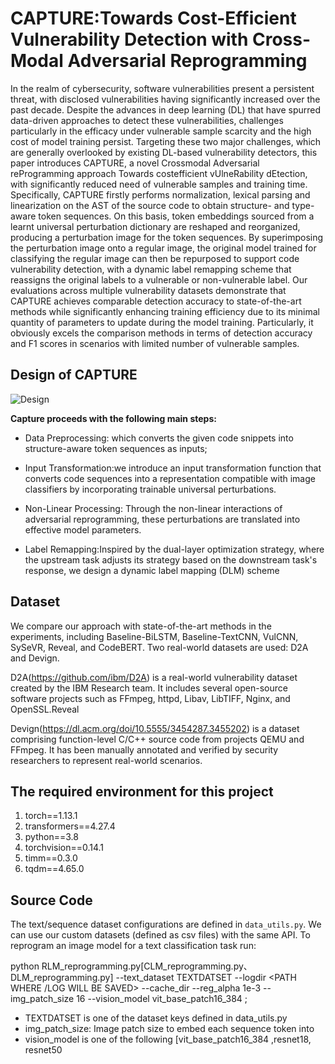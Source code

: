 
#  CAPTURE:Towards Cost-Efficient Vulnerability Detection with Cross-Modal Adversarial Reprogramming



In the realm of cybersecurity, software vulnerabilities present a persistent threat, with disclosed vulnerabilities having significantly increased over the past decade. Despite the advances in deep learning (DL) that have spurred data-driven approaches to detect these vulnerabilities, challenges particularly in the efficacy under vulnerable sample scarcity and the high cost of model training persist. Targeting these two major challenges, which are generally overlooked by existing DL-based vulnerability detectors, this paper introduces CAPTURE, a novel Crossmodal Adversarial reProgramming approach Towards costefficient vUlneRability dEtection, with significantly reduced need of vulnerable samples and training time. Specifically, CAPTURE firstly performs normalization, lexical parsing and linearization on the AST of the source code to obtain structure- and type-aware token sequences. On this basis, token embeddings sourced from a learnt universal perturbation dictionary are reshaped and reorganized, producing a perturbation image for the token sequences. By superimposing the perturbation image onto a regular image, the original model trained for classifying the regular image can then be repurposed to support code vulnerability detection, with a dynamic label remapping scheme that reassigns the original labels to a vulnerable or non-vulnerable label. Our evaluations across multiple vulnerability datasets demonstrate that CAPTURE achieves comparable detection accuracy to state-of-the-art methods while significantly enhancing training efficiency due to its minimal quantity of parameters to update during the model training. Particularly, it obviously excels the comparison methods in terms of detection accuracy and F1 scores in scenarios with limited number of vulnerable samples.



## Design of CAPTURE


![Design](https://github.com/user-attachments/assets/195f8d57-7af5-452d-95d5-296763c60fb4)


**Capture proceeds with the following main steps:**

- Data Preprocessing: which converts the given code snippets into structure-aware token sequences as inputs;

- Input Transformation:we introduce an input transformation function that converts code sequences into a representation compatible with image classifiers by incorporating trainable universal perturbations.
- Non-Linear Processing: Through the non-linear interactions of adversarial reprogramming, these perturbations are translated into effective model parameters.
- Label Remapping:Inspired by the dual-layer optimization strategy, where the upstream task adjusts its strategy based on the downstream task's response, we design a dynamic label mapping (DLM) scheme



## Dataset

We compare our approach with state-of-the-art methods in the experiments, including Baseline-BiLSTM, Baseline-TextCNN, VulCNN, SySeVR, Reveal, and CodeBERT. Two real-world datasets are used: D2A and Devign.

D2A(https://github.com/ibm/D2A) is a real-world vulnerability dataset created by the IBM Research team. It includes several open-source software projects such as FFmpeg, httpd, Libav, LibTIFF, Nginx, and OpenSSL.Reveal

Devign(https://dl.acm.org/doi/10.5555/3454287.3455202) is a dataset comprising function-level C/C++ source code from projects QEMU and FFmpeg. It has been manually annotated and verified by security researchers to represent real-world scenarios.

## The required environment for this project
	
1. torch==1.13.1
2. transformers==4.27.4 
3. python==3.8
4. torchvision==0.14.1
5. timm==0.3.0
6. tqdm==4.65.0


## Source Code

The text/sequence dataset configurations are defined in `data_utils.py`. We can  use our custom datasets (defined as csv files) with the same API. To reprogram an image model for a text classification task run:

python RLM_reprogramming.py[CLM_reprogramming.py、DLM_reprogramming.py]  --text_dataset TEXTDATSET --logdir <PATH WHERE /LOG WILL BE SAVED> --cache_dir --reg_alpha 1e-3 --img_patch_size 16 --vision_model vit_base_patch16_384 ;

- TEXTDATSET is one of the dataset keys defined in data_utils.py
- img_patch_size: Image patch size to embed each sequence token into
- vision_model is one of the following [vit_base_patch16_384 ,resnet18, resnet50

